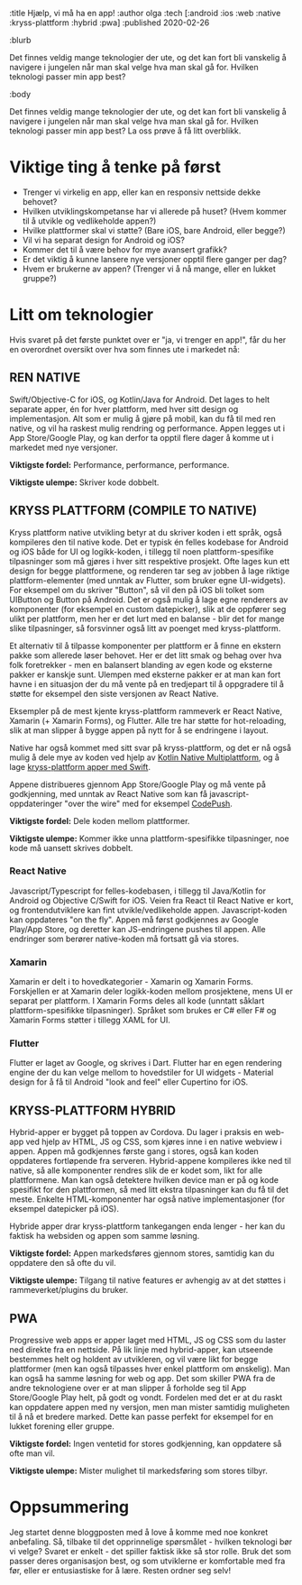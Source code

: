 :title Hjælp, vi må ha en app!
:author olga
:tech [:android :ios :web :native :kryss-plattform :hybrid :pwa]
:published 2020-02-26

:blurb

Det finnes veldig mange teknologier der ute, og det kan fort bli vanskelig å navigere i jungelen når man skal velge hva man skal gå for. Hvilken teknologi passer min app best?

:body

Det finnes veldig mange teknologier der ute, og det kan fort bli vanskelig å navigere i jungelen når man skal velge hva man skal gå for. Hvilken teknologi passer min app best? La oss prøve å få litt overblikk.

# Viktige ting å tenke på først

* Trenger vi virkelig en app, eller kan en responsiv nettside dekke behovet?
* Hvilken utviklingskompetanse har vi allerede på huset? (Hvem kommer til å utvikle og vedlikeholde appen?)
* Hvilke plattformer skal vi støtte? (Bare iOS, bare Android, eller begge?)
* Vil vi ha separat design for Android og iOS?
* Kommer det til å være behov for mye avansert grafikk?
* Er det viktig å kunne lansere nye versjoner opptil flere ganger per dag?
* Hvem er brukerne av appen? (Trenger vi å nå mange, eller en lukket gruppe?)

# Litt om teknologier

Hvis svaret på det første punktet over er "ja, vi trenger en app!", får du her en overordnet oversikt over hva som finnes ute i markedet nå:

## REN NATIVE

Swift/Objective-C for iOS, og Kotlin/Java for Android. Det lages to helt separate apper, én for hver plattform, med hver sitt design og implementasjon.
Alt som er mulig å gjøre på mobil, kan du få til med ren native, og vil ha raskest mulig rendring og performance. Appen legges ut i App Store/Google Play, og kan derfor ta opptil flere dager å komme ut i markedet med nye versjoner.

**Viktigste fordel:**
Performance, performance, performance.

**Viktigste ulempe:**
Skriver kode dobbelt.

## KRYSS PLATTFORM (COMPILE TO NATIVE)

Kryss plattform native utvikling betyr at du skriver koden i ett språk, også kompileres den til native kode. Det er typisk én felles kodebase for Android og iOS både for UI og logikk-koden, i tillegg til noen plattform-spesifike tilpasninger som må gjøres i hver sitt respektive prosjekt. Ofte lages kun ett design for begge plattformene, og renderen tar seg av jobben å lage riktige plattform-elementer (med unntak av Flutter, som bruker egne UI-widgets). For eksempel om du skriver "Button", så vil den på iOS bli tolket som UIButton og Button på Android. Det er også mulig å lage egne renderers av komponenter (for eksempel en custom datepicker), slik at de oppfører seg ulikt per plattform, men her er det lurt med en balanse - blir det for mange slike tilpasninger, så forsvinner også litt av poenget med kryss-plattform.

Et alternativ til å tilpasse komponenter per plattform er å finne en ekstern pakke som allerede løser behovet. Her er det litt smak og behag over hva folk foretrekker - men en balansert blanding av egen kode og eksterne pakker er kanskje sunt. Ulempen med eksterne pakker er at man kan fort havne i en situasjon der du må vente på en tredjepart til å oppgradere til å støtte for eksempel den siste versjonen av React Native.

Eksempler på de mest kjente kryss-plattform rammeverk er React Native, Xamarin (+ Xamarin Forms), og Flutter. Alle tre har støtte for hot-reloading, slik at man slipper å bygge appen på nytt for å se endringene i layout.

Native har også kommet med sitt svar på kryss-plattform, og det er nå også mulig å dele mye av koden ved hjelp av [Kotlin Native Multiplattform](https://dev.to/kuuurt/maximizing-code-sharing-between-android-and-ios-with-kotlin-multiplatform-54h8), og å lage [kryss-plattform apper med Swift](https://blog.readdle.com/why-we-use-swift-for-android-db449feeacaf).

Appene distribueres gjennom App Store/Google Play og må vente på godkjenning, med unntak av React Native som kan få javascript-oppdateringer "over the wire" med for eksempel [CodePush](https://docs.microsoft.com/en-us/appcenter/distribution/codepush/).

**Viktigste fordel:**
Dele koden mellom plattformer.

**Viktigste ulempe:**
Kommer ikke unna plattform-spesifikke tilpasninger, noe kode må uansett skrives dobbelt.


### React Native

Javascript/Typescript for felles-kodebasen, i tillegg til Java/Kotlin for Android og Objective C/Swift for iOS. Veien fra React til React Native er kort, og frontendutviklere kan fint utvikle/vedlikeholde appen. Javascript-koden kan oppdateres "on the fly". Appen må først godkjennes av Google Play/App Store, og deretter kan JS-endringene pushes til appen. Alle endringer som berører native-koden må fortsatt gå via stores.

### Xamarin

Xamarin er delt i to hovedkategorier - Xamarin og Xamarin Forms. Forskjellen er at Xamarin deler logikk-koden mellom prosjektene, mens UI er separat per plattform. I Xamarin Forms deles all kode (unntatt såklart plattform-spesifikke tilpasninger). Språket som brukes er C# eller F# og Xamarin Forms støtter i tillegg  XAML for UI.

### Flutter

Flutter er laget av Google, og skrives i Dart. Flutter har en egen rendering engine der du kan velge mellom to hovedstiler for UI widgets - Material design for å få til Android "look and feel" eller Cupertino for iOS.


## KRYSS-PLATTFORM HYBRID

Hybrid-apper er bygget på toppen av Cordova. Du lager i praksis en web-app ved hjelp av HTML, JS og CSS, som kjøres inne i en native webview i appen. Appen må godkjennes første gang i stores, også kan koden oppdateres fortløpende fra serveren. Hybrid-appene kompileres ikke ned til native, så alle komponenter rendres slik de er kodet som, likt for alle plattformene. Man kan også detektere hvilken device man er på og kode spesifikt for den plattformen, så med litt ekstra tilpasninger kan du få til det meste. Enkelte HTML-komponenter har også native implementasjoner (for eksempel datepicker på iOS).

Hybride apper drar kryss-plattform tankegangen enda lenger - her kan du faktisk ha websiden og appen som samme løsning.

**Viktigste fordel:**
Appen markedsføres gjennom stores, samtidig kan du oppdatere den så ofte du vil.

**Viktigste ulempe:**
Tilgang til native features er avhengig av at det støttes i rammeverket/plugins du bruker.

## PWA

Progressive web apps er apper laget med HTML, JS og CSS som du laster ned direkte fra en nettside. På lik linje med hybrid-apper, kan utseende bestemmes helt og holdent av utvikleren, og vil være likt for begge plattformer (men kan også tilpasses hver enkel plattform om ønskelig). Man kan også ha samme løsning for web og app. Det som skiller PWA fra de andre teknologiene over er at man slipper å forholde seg til App Store/Google Play helt, på godt og vondt. Fordelen med det er at du raskt kan oppdatere appen med ny versjon, men man mister samtidig muligheten til å nå et bredere marked. Dette kan passe perfekt for eksempel for en lukket forening eller gruppe.

**Viktigste fordel:**
Ingen ventetid for stores godkjenning, kan oppdatere så ofte man vil.

**Viktigste ulempe:**
Mister mulighet til markedsføring som stores tilbyr.

# Oppsummering

Jeg startet denne bloggposten med å love å komme med noe konkret anbefaling. Så, tilbake til det opprinnelige spørsmålet - hvilken teknologi bør vi velge? Svaret er enkelt - det spiller faktisk ikke så stor rolle. Bruk det som passer deres organisasjon best, og som utviklerne er komfortable med fra før, eller er entusiastiske for å lære. Resten ordner seg selv!
